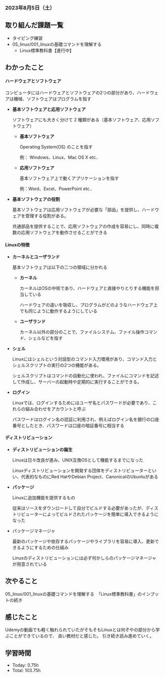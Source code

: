 ### 2023年8月5日（土）

## 取り組んだ課題一覧
- タイピング練習
- 05_linux/001_linuxの基礎コマンドを理解する
  - Linux標準教科書【進行中】
## わかったこと
#### **ハードウェアとソフトウェア**

コンピュータにはハードウェアとソフトウェアの2つの部分があり、ハードウェアは機械、ソフトウェアはプログラムを指す

- **基本ソフトウェアと応用ソフトウェア**
    
     ソフトウェアにも大きく分けて 2 種類がある（基本ソフトウェア、応用ソフトウェア）
    
    - **基本ソフトウェア**
        
        Operating System(OS) のことを指す
        
        例： Windows、Linux、Mac OS X etc..
        
    - **応用ソフトウェア**
        
        基本ソフトウェア上で動くアプリケーションを指す
        
        例：Word、Excel、PowerPoint etc..
        
- **基本ソフトウェアの役割**
    
    基本ソフトウェアは応用ソフトウェアが必要な「部品」を提供し、ハードウェアを管理する役割がある。
    
    共通部品を提供することで、応用ソフトウェアの作成を容易にし、同時に複数の応用ソフトウェアを動作させることができる
    

#### Linuxの特徴

- **カーネルとユーザランド**
    
    基本ソフトウェアは以下の二つの領域に分かれる
    
    - **カーネル**
        
        カーネルはOSの中核であり、ハードウェアと直接やりとりする機能を担当している
        
        ハードウェアの違いを吸収し、プログラムがどのようなハードウェア上でも同じように動作するようにしている
        
    - **ユーザランド**
        
        カーネル以外の部分のことで、ファイルシステム、ファイル操作コマンド、シェルなどを指す
        
- **シェル**
    
    Linuxにはシェルという対話型のコマンド入力環境があり、コマンド入力とシェルスクリプトの実行の2つの機能がある。
    
    シェルスクリプトはコマンドの自動化に使われ、ファイルにコマンドを記述して作成し、サーバーの起動時や定期的に実行することができる。
    
- **ログイン**
    
    Linuxでは、ログインするためにはユーザ名とパスワードが必要であり、これらの組み合わせをアカウントと呼ぶ
    
    パスワードはログイン名の認証に利用され、例えばログイン名を銀行の口座番号としたとき、パスワードは口座の暗証番号に相当する
    

#### ディストリビューション

- **ディストリビューションの誕生**
    
    Linuxは日々改良が進み、UNIX互換OSとして機能するまでになった
    
    Linuxディストリビューションを開発する団体をディストリビューターといい、代表的なものにRed HatやDebian Project、CanonicalのUbuntuがある
    
- **パッケージ**
    
    Linuxに追加機能を提供するもの
    
    従来はソースをダウンロードして自分でビルドする必要があったが、ディストリビューターによってビルドされたパッケージを簡単に導入できるようになった
    
- パッケージマネージャ
    
    最新のパッケージや依存するパッケージやライブラリを容易に導入、更新できるようにするための仕組み
    
    Linuxのディストリビューションには必ず何かしらのパッケージマネージャが用意されている
## 次やること
05_linux/001_linuxの基礎コマンドを理解する　「Linux標準教科書」のインプットの続き


## 感じたこと
Udemyの動画でも軽く触れられていたがそもそもLinuxとは何ぞやの部分から学ぶことができているので、
良い教材だと感じた。
引き続き読み進めていく。

## 学習時間
- Today: 0.75h
- Total: 103.75h
